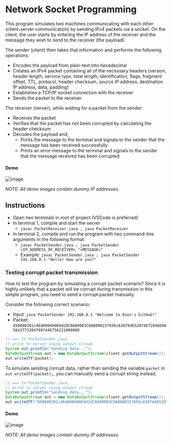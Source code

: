 # Network Socket Programming

This program simulates two machines communicating with each other (client-server communication) by sending IPv4 packets via a socket. On the client, the user starts by entering the IP address of the receiver and the message they wish to send to the receiver (the payload). 

The sender (client) then takes that information and performs the following operations:
- Encodes the payload from plain-text into hexadecimal
- Creates an IPv4 packet containing all of the necessary headers (version, header length, service type, total length, identification, flags, fragment offset, TTL, protocol, header checksum, source IP address, destination IP address, data, padding)
- Establishes a TCP/IP socket connection with the receiver
- Sends the packet to the receiver

The receiver (server), while waiting for a packet from the sender:
- Receives the packet
- Verifies that the packet has not been corrupted by calculating the header checksum
- Decodes the payload and;
    - Prints the message to the terminal and signals to the sender that the message has been received successfully
    - Prints an error message to the terminal and signals to the sender that the message received has been corrupted

#### Demo

![image](https://github.com/kienmarkdo/Socket_Programming/assets/67518620/b4c53252-f208-47a2-8c92-7d22158a01a1)

_NOTE: All demo images contain dummy IP addresses._

## Instructions
- Open two terminals in root of project (VSCode is preferred)
- In terminal 1, compile and start the server
    - `javac PacketReceiver.java ; java PacketReceiver`
- In terminal 2, compile and run the program with two command-line arguments in the following format:
    - `javac PacketSender.java ; java PacketSender <IP_ADDRESS_OF_RECEIVER> "<MESSAGE>"`
    - Example: `javac PacketSender.java ; java PacketSender 192.168.0.1 "Hello! How are you?"`

### Testing corrupt packet transmission
How to test the program by simulating a corrupt packet scenario? Since it is highly unlikely that a packet will be corrupt during transmission in this simple program, you need to send a corrupt packet manually.

Consider the following correct scenario:
 - Input: `java PacketSender 192.168.0.1 "Welcome to Kien's GitHub!"`
 - Packet: `450000301c46400040069d2dC0A80003C0A8000157656c636f6d6520746f204b69656e27732047697448756221000000`
```java
// ==> In PacketSender.java
// write to server using output stream
System.out.println("Sending data...");
DataOutputStream out = new DataOutputStream(client.getOutputStream());
out.writeUTF(packet);
```
To simulate sending corrupt data, rather than sending the variable `packet` in `out.writeUTF(packet);`, you can manually send a corrupt string instead, 
```java
// ==> In PacketSender.java
// write to server using output stream
System.out.println("Sending data...");
DataOutputStream out = new DataOutputStream(client.getOutputStream());
out.writeUTF("050000301c46400040069d2dC0A80003C0A8000157656c636f6d6520746f204b69656e27732047697448756221000000"); // notice that the first digit is changed from "4" to "0"
```
#### Demo

![image](https://github.com/kienmarkdo/Socket_Programming/assets/67518620/96dd3cd9-0c3e-4fd2-96c2-eab96ba7057a)

_NOTE: All demo images contain dummy IP addresses._



